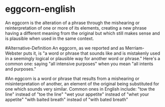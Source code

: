 # eggcorn-english
An eggcorn is the alteration of a phrase through the mishearing or reinterpretation of one or more of its elements, creating a new phrase having a different meaning from the original but which still makes sense and is plausible when used in the same context.

#Alternative-Definition
An eggcorn, as we reported and as Merriam-Webster puts it, is "a word or phrase that sounds like and is mistakenly used in a seemingly logical or plausible way for another word or phrase." Here's a common one: saying "all intensive purposes" when you mean "all intents and purposes."


#An eggcorn is a word or phrase that results from a mishearing or misinterpretation of another, an element of the original being substituted for one which sounds very similar. 
Common ones in English include:
"tow the line" instead of "toe the line"
"wet your appetite" instead of "whet your appetite"
"with baited breath" instead of "with bated breath"
